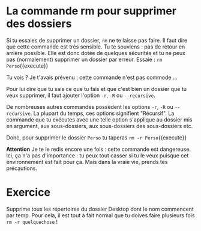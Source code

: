 # La commande rm pour supprimer des dossiers

Si tu essaies de supprimer un dossier, `rm` ne te laisse pas faire. Il faut dire que cette commande est très sensible. Tu te souviens : pas de retour en arrière possible. Elle est donc dotée de quelques sécurités et tu ne peux pas (normalement) supprimer un dossier par erreur.
Essaie  : `rm Perso`{{execute}}

Tu vois ? Je t'avais prévenu : cette commande n'est pas commode ...

Pour lui dire que tu sais ce que tu fais et que c'est bien un dossier que tu veux supprimer,
il faut ajouter l'option `-r`, `-R` ou `--recursive`. 

De nombreuses autres commandes possèdent les options `-r`, `-R` ou `--recursive`. 
La plupart du temps, ces options signifient "Récursif". 
La commande que tu exécutes avec une telle option s'applique au dossier mis en argument, aux sous-dossiers, aux sous-dossiers des sous-dossiers etc.


Donc, pour supprimer le dossier `Perso`  tu taperas `rm -r Perso`{{execute}}

**Attention**  Je te le redis encore une fois : cette commande est dangereuse. Ici, ça n'a pas d'importance :
tu peux tout casser si tu le veux puisque cet environnement est fait pour ça.
Mais dans la vraie vie, prends tes précautions.

# Exercice

Supprime tous les répertoires du dossier Desktop dont le nom commencent par temp.
Pour cela, il est tout à fait normal que tu doives faire plusieurs fois `rm -r quelquechose` !







